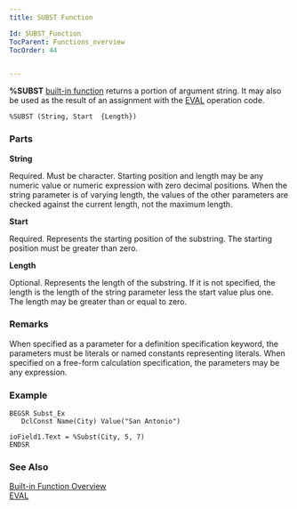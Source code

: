 ```yaml
---
title: SUBST Function

Id: SUBST_Function
TocParent: Functions_overview
TocOrder: 44


---
```


<span style="FONT-WEIGHT: bold">%SUBST</span> [built-in function](Functions_overview.html) returns a portion of argument string. It may also be used as the result of an assignment with the [EVAL](EVAL.html) operation code. 

```
%SUBST (String, Start  {Length})
```

### Parts

**String** 

Required. Must be character. Starting position and length may be any numeric value or numeric expression with zero decimal positions. When the string parameter is of varying length, the values of the other parameters are checked against the current length, not the maximum length.


**Start** 

Required. Represents the starting position of the substring. The starting position must be greater than zero.


**Length** 

Optional. Represents the length of the substring. If it is not specified, the length is the length of the string parameter less the start value plus one. The length may be greater than or equal to zero.


### Remarks
When specified as a parameter for a definition specification keyword, the
        parameters must be literals or named constants representing literals. 
        When specified on a free-form calculation specification, the parameters may be
        any expression.

### Example

```
BEGSR Subst_Ex
   DclConst Name(City) Value("San Antonio")

ioField1.Text = %Subst(City, 5, 7)
ENDSR
```

### See Also
[Built-in Function Overview](Functions_overview.html)<br />
            [EVAL](EVAL.html)

